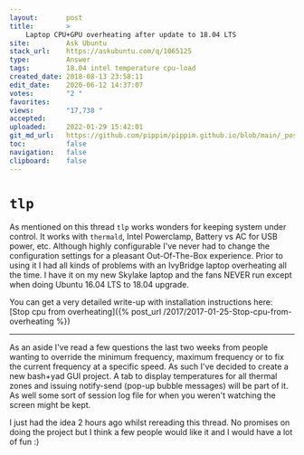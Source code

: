 ```yaml
---
layout:       post
title:        >
    Laptop CPU+GPU overheating after update to 18.04 LTS
site:         Ask Ubuntu
stack_url:    https://askubuntu.com/q/1065125
type:         Answer
tags:         18.04 intel temperature cpu-load
created_date: 2018-08-13 23:58:11
edit_date:    2020-06-12 14:37:07
votes:        "2 "
favorites:    
views:        "17,738 "
accepted:     
uploaded:     2022-01-29 15:42:01
git_md_url:   https://github.com/pippim/pippim.github.io/blob/main/_posts/2018/2018-08-13-Laptop-CPU_GPU-overheating-after-update-to-18.04-LTS.md
toc:          false
navigation:   false
clipboard:    false
---
```


# `tlp` 

As mentioned on this thread `tlp` works wonders for keeping system under control. It works with `thermald`, Intel Powerclamp, Battery vs AC for USB power, etc. Although highly configurable I've never had to change the configuration settings for a pleasant Out-Of-The-Box experience. Prior to using it I had all kinds of problems with an IvyBridge laptop overheating all the time. I have it on my new Skylake laptop and the fans NEVER run except when doing Ubuntu 16.04 LTS to 18.04 upgrade.

You can get a very detailed write-up with installation instructions here: [Stop cpu from overheating]({% post_url /2017/2017-01-25-Stop-cpu-from-overheating %})


----------

As an aside I've read a few questions the last two weeks from people wanting to override the minimum frequency, maximum frequency or to fix the current frequency at a specific speed. As such I've decided to create a new bash+yad GUI project. A tab to display temperatures for all thermal zones and issuing notify-send (pop-up bubble messages) will be part of it. As well some sort of session log file for when you weren't watching the screen might be kept.

I just had the idea 2 hours ago whilst rereading this thread. No promises on doing the project but I think a few people would like it and I would have a lot of fun :)

